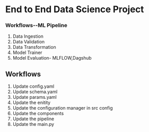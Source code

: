 # End to End Data Science Project

### Workflows--ML Pipeline

1. Data Ingestion
2. Data Validation
3. Data Transformation
4. Model Trainer
5. Model Evaluation- MLFLOW,Dagshub

## Workflows

1. Update config.yaml
2. Update schema.yaml
3. Update params.yaml
4. Update the enitity
5. Update the configuration manager in src config
6. Update the components
7. Update the pipeline
8. Update the main.py
